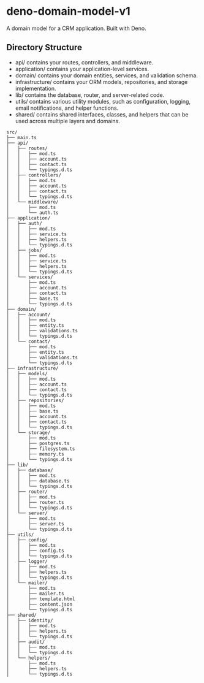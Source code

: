 # deno-domain-model-v1
 A domain model for a CRM application. Built with Deno.

## Directory Structure
 - api/ contains your routes, controllers, and middleware.
 - application/ contains your application-level services.
 - domain/ contains your domain entities, services, and validation schema.
 - infrastructure/ contains your ORM models, repositories, and storage implementation.
 - lib/ contains the database, router, and server-related code.
 - utils/ contains various utility modules, such as configuration, logging, email notifications, and helper functions.
 - shared/ contains shared interfaces, classes, and helpers that can be used across multiple layers and domains.
```
src/
├── main.ts
├── api/
│   ├── routes/
│   │   ├── mod.ts
│   │   ├── account.ts
│   │   ├── contact.ts
│   │   └── typings.d.ts
│   ├── controllers/
│   │   ├── mod.ts
│   │   ├── account.ts
│   │   ├── contact.ts
│   │   └── typings.d.ts
│   └── middleware/
│       ├── mod.ts
│       └── auth.ts
├── application/
│   ├── auth/
│   │   ├── mod.ts
│   │   ├── service.ts
│   │   ├── helpers.ts
│   │   └── typings.d.ts
│   ├── jobs/
│   │   ├── mod.ts
│   │   ├── service.ts
│   │   ├── helpers.ts
│   │   └── typings.d.ts
│   └── services/
│       ├── mod.ts
│       ├── account.ts
│       ├── contact.ts
│       ├── base.ts
│       └── typings.d.ts
├── domain/
│   ├── account/
│   │   ├── mod.ts
│   │   ├── entity.ts
│   │   ├── validations.ts
│   │   └── typings.d.ts
│   └── contact/
│       ├── mod.ts
│       ├── entity.ts
│       ├── validations.ts
│       └── typings.d.ts
├── infrastructure/
│   ├── models/
│   │   ├── mod.ts
│   │   ├── account.ts
│   │   ├── contact.ts
│   │   └── typings.d.ts
│   ├── repositories/
│   │   ├── mod.ts
│   │   ├── base.ts
│   │   ├── account.ts
│   │   ├── contact.ts
│   │   └── typings.d.ts
│   └── storage/
│       ├── mod.ts
│       ├── postgres.ts
│       ├── filesystem.ts
│       ├── memory.ts
│       └── typings.d.ts
├── lib/
│   ├── database/
│   │   ├── mod.ts
│   │   ├── database.ts
│   │   └── typings.d.ts
│   ├── router/
│   │   ├── mod.ts
│   │   ├── router.ts
│   │   └── typings.d.ts
│   └── server/
│       ├── mod.ts
│       ├── server.ts
│       └── typings.d.ts
├── utils/
│   ├── config/
│   │   ├── mod.ts
│   │   ├── config.ts
│   │   └── typings.d.ts
│   ├── logger/
│   │   ├── mod.ts
│   │   ├── helpers.ts
│   │   └── typings.d.ts
│   └── mailer/
│       ├── mod.ts
│       ├── mailer.ts
│       ├── template.html
│       ├── content.json
│       └── typings.d.ts
├── shared/
│   ├── identity/
│   │   ├── mod.ts
│   │   ├── helpers.ts
│   │   └── typings.d.ts
│   ├── audit/
│   │   ├── mod.ts
│   │   └── typings.d.ts
│   └── helpers/
│       ├── mod.ts
│       ├── helpers.ts
│       └── typings.d.ts
```
